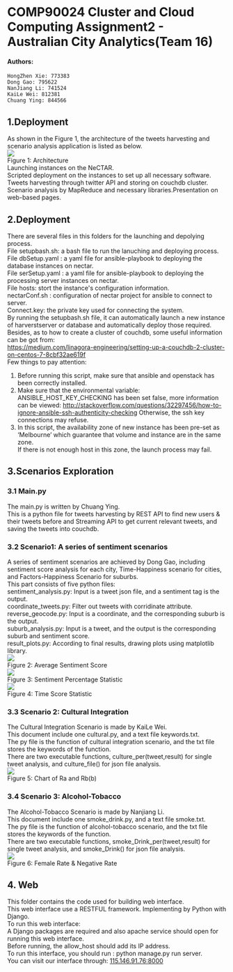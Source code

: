 # COMP90024 Cluster and Cloud Computing Assignment2 - Australian City Analytics(Team 16)
#### Authors:
    HongZhen Xie: 773383
    Dong Gao: 795622
    NanJiang Li: 741524
    KaiLe Wei: 812381
    Chuang Ying: 844566
## 1.Deployment
As shown in the Figure 1, the architecture of the tweets harvesting and scenario analysis application is listed as below.<br>
![](https://github.com/haluokele/Australian_City_Analytics/blob/master/readme_images/fig1.png)<br>
Figure 1: Architecture<br>
Launching instances on the NeCTAR. <br>
Scripted deployment on the instances to set up all necessary software. <br>
Tweets harvesting through twitter API and storing on couchdb cluster. <br>
Scenario analysis by MapReduce and necessary libraries.Presentation on web-based pages.<br>
## 2.Deployment
There are several files in this folders for the launching and depolying process.<br>
File setupbash.sh: a bash file to run the lanuching and deploying process. <br>
File dbSetup.yaml : a yaml file for ansible-playbook to deploying the database instances on nectar.<br>
File serSetup.yaml : a yaml file for ansible-playbook to deploying the processing server instances on nectar.<br>
File hosts: stort the instance's configuration information.<br>
nectarConf.sh : configuration of nectar project for ansible to connect to server.<br>
Connect.key: the private key used for connecting the system.<br>
By running the setupbash.sh file, it can automatically launch a new instance of harverstserver or database and automatically deploy those required.<br>
Besides, as to how to create a cluster of couchdb, some useful information can be got from:<br>
https://medium.com/linagora-engineering/setting-up-a-couchdb-2-cluster-on-centos-7-8cbf32ae619f<br>
Few things to pay attention:<br>
1. Before running this script, make sure that ansible and openstack has been correctly installed.<br>
2. Make sure that the environmental variable: ANSIBLE_HOST_KEY_CHECKING has been set false,  more information can be viewed: http://stackoverflow.com/questions/32297456/how-to-ignore-ansible-ssh-authenticity-checking
Otherwise, the ssh key connections may refuse.<br>
3. In this script, the availability zone of new instance has been pre-set as ‘Melbourne’ which guarantee that volume and instance are in the same zone.<br>
If there is not enough host in this zone, the launch process may fail.<br>

## 3.Scenarios Exploration
### 3.1 Main.py
The main.py is written by Chuang Ying.<br>
This is a python file for tweets harvesting by REST API to find new users & their tweets before and Streaming API to get current relevant tweets, and saving the tweets into couchdb.
### 3.2 Scenario1: A series of sentiment scenarios
A series of sentiment scenarios are achieved by Dong Gao, including sentiment score analysis for each city, Time-Happiness scenario for cities, and Factors-Happiness Scenario for suburbs. <br>
This part consists of five python files:<br>
sentiment_analysis.py: Input is a tweet json file, and a sentiment tag is the output.<br>
coordinate_tweets.py: Filter out tweets with corridinate attribute.<br>
reverse_geocode.py: Input is a coordinate, and the corresponding suburb is the output.<br>
suburb_analysis.py: Input is a tweet, and the output is the corresponding suburb and sentiment score.<br>
result_plots.py: According to final results, drawing plots using matplotlib library.<br>
![](https://github.com/haluokele/Australian_City_Analytics/blob/master/readme_images/fig2.png)<br>
Figure 2: Average Sentiment Score<br>
![](https://github.com/haluokele/Australian_City_Analytics/blob/master/readme_images/fig3.png)<br>
Figure 3: Sentiment Percentage Statistic<br>
![](https://github.com/haluokele/Australian_City_Analytics/blob/master/readme_images/fig4.png)<br>
Figure 4: Time Score Statistic<br>
### 3.3 Scenario 2: Cultural Integration
The Cultural Integration Scenario is made by KaiLe Wei.<br>
This document include one cultural.py, and a text file keywords.txt.<br>
The py file is the function of cultural integration  scenario, and the txt file stores the keywords of the function.<br>
There are two executable functions, culture_per(tweet,result) for single tweet analysis, and culture_file() for json file analysis.<br>
![](https://github.com/haluokele/Australian_City_Analytics/blob/master/readme_images/fig5.png)<br>
Figure 5: Chart of Ra and Rb(b)<br>
### 3.4 Scenario 3: Alcohol-Tobacco
The Alcohol-Tobacco Scenario is made by Nanjiang Li.<br>
This document include one smoke_drink.py, and a text file smoke.txt.<br>
The py file is the function of alcohol-tobacco scenario, and the txt file stores the keywords of the function.<br>
There are two executable functions, smoke_Drink_per(tweet,result) for single tweet analysis, and smoke_Drink() for json file analysis.<br>
![](https://github.com/haluokele/Australian_City_Analytics/blob/master/readme_images/fig6.png)<br>
Figure 6: Female Rate & Negative Rate<br>
## 4. Web
This folder contains the code used for building web interface.<br>
This web interface use a RESTFUL framework. Implementing by Python with Django.<br>
To run this web interface: <br>
A Django packages are required and also apache service should open for running this web interface.<br>
Before running, the allow_host should add its IP address.  <br>
To run this interface,  you should run :  python manage.py run server.<br>
You can visit our interface through: [115.146.91.76:8000](http://115.146.91.76:8000)  







